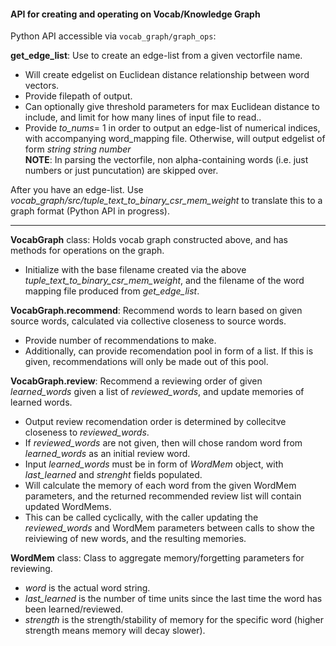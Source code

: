 #### API for creating and operating on Vocab/Knowledge Graph

Python API accessible via `vocab_graph/graph_ops`:

__get_edge_list__: Use to create an edge-list from a given vectorfile name.  
- Will create edgelist on Euclidean distance relationship between word vectors.  
- Provide filepath of output.
- Can optionally give threshold parameters for max Euclidean distance to include, and limit for how many lines of input file to read..
- Provide *to_nums*= 1 in order to output an edge-list of numerical indices, with accompanying word_mapping file.  Otherwise, will output edgelist of form *string string number*  
__NOTE__: In parsing the vectorfile, non alpha-containing words (i.e. just numbers or just puncutation) are skipped over.  

After you have an edge-list.  Use *vocab_graph/src/tuple_text_to_binary_csr_mem_weight* to translate this to a graph format (Python API in progress). 


---

__VocabGraph__ class: Holds vocab graph constructed above, and has methods for operations on the graph.
- Initialize with the base filename created via the above *tuple_text_to_binary_csr_mem_weight*, and the filename of the word mapping file produced from *get_edge_list*.  

__VocabGraph.recommend__: Recommend words to learn based on given source words, calculated via collective closeness to source words.  
- Provide number of recommendations to make.  
- Additionally, can provide recomendation pool in form of a list.  If this is given, recommendations will only be made out of this pool.  

__VocabGraph.review__: Recommend a reviewing order of given *learned_words* given a list of *reviewed_words*, and update memories of learned words.  
- Output review recomendation order is determined by collecitve closeness to *reviewed_words*.
- If *reviewed_words* are not given, then will chose random word from *learned_words* as an initial review word.  
- Input *learned_words* must be in form of *WordMem* object, with *last_learned* and *strenght* fields populated. 
- Will calculate the memory of each word from the given WordMem parameters, and the returned recommended review list will contain updated WordMems.
- This can be called cyclically, with the caller updating the *reviewed_words* and WordMem parameters between calls to show the reiviewing of new words, and the resulting memories. 

__WordMem__ class:  Class to aggregate memory/forgetting parameters for reviewing.  
- *word* is the actual word string.  
- *last_learned* is the number of time units since the last time the word has been learned/reviewed.  
- *strength* is the strength/stability of memory for the specific word (higher strength means memory will decay slower).
